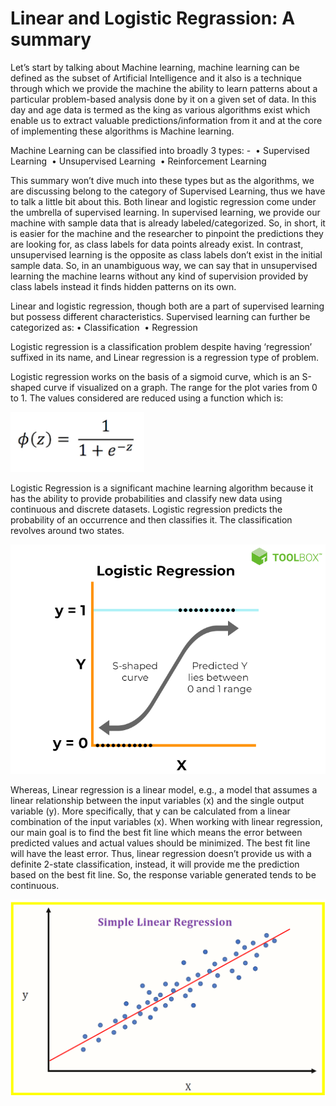 # Linear and Logistic Regrassion: A summary
Let’s start by talking about Machine learning, machine learning can be defined as the subset of Artificial Intelligence and it also is a technique through which we provide the machine the ability to learn patterns about a particular problem-based analysis done by it on a given set of data. In this day and age data is termed as the king as various algorithms exist which enable us to extract valuable predictions/information from it and at the core of implementing these algorithms is Machine learning. 

Machine Learning can be classified into broadly 3 types: - 
    • Supervised Learning 
    • Unsupervised Learning 
    • Reinforcement Learning 

This summary won’t dive much into these types but as the algorithms, we are discussing belong to the category of Supervised Learning, thus we have to talk a little bit about this. Both linear and logistic regression come under the umbrella of supervised learning. In supervised learning, we provide our machine with sample data that is already labeled/categorized. So, in short, it is easier for the machine and the researcher to pinpoint the predictions they are looking for, as class labels for data points already exist. In contrast, unsupervised learning is the opposite as class labels don’t exist in the initial sample data. So, in an unambiguous way, we can say that in unsupervised learning the machine learns without any kind of supervision provided by class labels instead it finds hidden patterns on its own.

Linear and logistic regression, though both are a part of supervised learning but possess different characteristics. Supervised learning can further be categorized as:
    • Classification 
    • Regression 

Logistic regression is a classification problem despite having ‘regression’ suffixed in its name, and Linear regression is a regression type of problem. 

Logistic regression works on the basis of a sigmoid curve, which is an S-shaped curve if visualized on a graph. The range for the plot varies from 0 to 1. The values considered are reduced using a function which is:

![Formula](imgs/ff.png "Formula")

Logistic Regression is a significant machine learning algorithm because it has the ability to provide probabilities and classify new data using continuous and discrete datasets. Logistic regression predicts the probability of an occurrence and then classifies it. The classification revolves around two states. 

![Graph of logistic regression](imgs/logistic.png "Logistic Regression")

Whereas, Linear regression is a linear model, e.g., a model that assumes a linear relationship between the input variables (x) and the single output variable (y). More specifically, that y can be calculated from a linear combination of the input variables (x). When working with linear regression, our main goal is to find the best fit line which means the error between predicted values and actual values should be minimized. The best fit line will have the least error. Thus, linear regression doesn’t provide us with a definite 2-state classification, instead, it will provide me the prediction based on the best fit line. So, the response variable generated tends to be continuous.

![Linear Regression](imgs/LinearRegression.png "Linear Regression")
